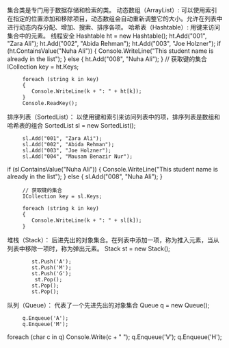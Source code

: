 集合类是专门用于数据存储和检索的类。
动态数组（ArrayList）:
可以使用索引在指定的位置添加和移除项目，动态数组会自动重新调整它的大小。允许在列表中进行动态内存分配、增加、搜索、排序各项。
哈希表（Hashtable）:
用键来访问集合中的元素。 线程安全
 Hashtable ht = new Hashtable();
       ht.Add("001", "Zara Ali");
        ht.Add("002", "Abida Rehman");
         ht.Add("003", "Joe Holzner");
   if (ht.ContainsValue("Nuha Ali"))
         {
            Console.WriteLine("This student name is already in the list");
         }
         else
         {
            ht.Add("008", "Nuha Ali");
         }
         // 获取键的集合
         ICollection key = ht.Keys;

         foreach (string k in key)
         {
            Console.WriteLine(k + ": " + ht[k]);
         }
         Console.ReadKey();
排序列表（SortedList）：
以使用键和索引来访问列表中的项，排序列表是数组和哈希表的组合
  SortedList sl = new SortedList();

         sl.Add("001", "Zara Ali");
         sl.Add("002", "Abida Rehman");
         sl.Add("003", "Joe Holzner");
         sl.Add("004", "Mausam Benazir Nur");
if (sl.ContainsValue("Nuha Ali"))
         {
            Console.WriteLine("This student name is already in the list");
         }
         else
         {
            sl.Add("008", "Nuha Ali");
         }

         // 获取键的集合
         ICollection key = sl.Keys;

         foreach (string k in key)
         {
            Console.WriteLine(k + ": " + sl[k]);
         }
堆栈（Stack）：
  后进先出的对象集合。在列表中添加一项，称为推入元素，当从列表中移除一项时，称为弹出元素。
  Stack st = new Stack();

            st.Push('A');
            st.Push('M');
            st.Push('G');
             st.Pop();
            st.Pop();
            st.Pop();
队列（Queue）：
  代表了一个先进先出的对象集合
   Queue q = new Queue();

         q.Enqueue('A');
         q.Enqueue('M');
foreach (char c in q)
            Console.Write(c + " ");
q.Enqueue('V');
         q.Enqueue('H');

